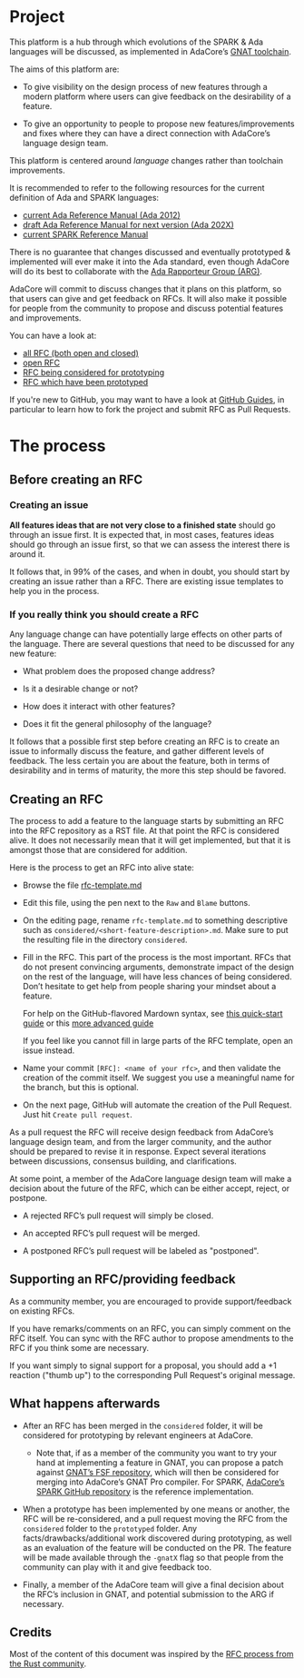 Project
=======

This platform is a hub through which evolutions of the SPARK & Ada languages
will be discussed, as implemented in AdaCore’s [GNAT
toolchain](https://www.adacore.com/community).

The aims of this platform are:

- To give visibility on the design process of new features through a modern
  platform where users can give feedback on the desirability of a feature.

- To give an opportunity to people to propose new features/improvements and
  fixes where they can have a direct connection with AdaCore’s language design
  team.

This platform is centered around *language* changes rather than toolchain
improvements.

It is recommended to refer to the following resources for the current
definition of Ada and SPARK languages:

- [current Ada Reference Manual (Ada 2012)](http://www.ada-auth.org/standards/rm12_w_tc1/html/RM-TOC.html)
- [draft Ada Reference Manual for next version (Ada 202X)](http://www.ada-auth.org/standards/2xrm/html/RM-TTL.html)
- [current SPARK Reference Manual](http://docs.adacore.com/spark2014-docs/html/lrm/)

There is no guarantee that changes discussed and eventually prototyped &
implemented will ever make it into the Ada standard, even though AdaCore will
do its best to collaborate with the [Ada Rapporteur Group
(ARG)](http://www.ada-auth.org/arg.html).

AdaCore will commit to discuss changes that it plans on this platform, so that
users can give and get feedback on RFCs. It will also make it possible for
people from the community to propose and discuss potential features and
improvements.

You can have a look at:

- [all RFC (both open and closed)](https://github.com/AdaCore/ada-spark-rfcs/pulls?q=is%3Apr+)
- [open RFC](https://github.com/AdaCore/ada-spark-rfcs/pulls)
- [RFC being considered for prototyping](https://github.com/AdaCore/ada-spark-rfcs/tree/master/considered)
- [RFC which have been prototyped](https://github.com/AdaCore/ada-spark-rfcs/tree/master/prototyped)

If you're new to GitHub, you may want to have a look at [GitHub
Guides](https://guides.github.com/), in particular to learn how to fork the
project and submit RFC as Pull Requests.

The process
===========

Before creating an RFC
----------------------

### Creating an issue

**All features ideas that are not very close to a finished state** should go
through an issue first. It is expected that, in most cases, features ideas
should go through an issue first, so that we can assess the interest there is
around it.

It follows that, in 99% of the cases, and when in doubt, you should start by
creating an issue rather than a RFC. There are existing issue templates to help
you in the process.

### If you really think you should create a RFC

Any language change can have potentially large effects on other parts of the
language. There are several questions that need to be discussed for any new
feature:

- What problem does the proposed change address?

- Is it a desirable change or not?

- How does it interact with other features?

- Does it fit the general philosophy of the language?

It follows that a possible first step before creating an RFC is to create an
issue to informally discuss the feature, and gather different levels of
feedback. The less certain you are about the feature, both in terms of
desirability and in terms of maturity, the more this step should be favored.

Creating an RFC
---------------

The process to add a feature to the language starts by submitting an RFC into the
RFC repository as a RST file. At that point the RFC is considered alive. It
does not necessarily mean that it will get implemented, but that it is amongst
those that are considered for addition.

Here is the process to get an RFC into alive state:

- Browse the file [rfc-template.md](https://github.com/AdaCore/ada-spark-rfcs/blob/master/rfc-template.md)

- Edit this file, using the pen next to the `Raw` and `Blame` buttons.

- On the editing page, rename `rfc-template.md` to something descriptive such
  as `considered/<short-feature-description>.md`. Make sure to put the
  resulting file in the directory `considered`.

- Fill in the RFC. This part of the process is the most important. RFCs that do
  not present convincing arguments, demonstrate impact of the design on the
  rest of the language, will have less chances of being considered. Don’t
  hesitate to get help from people sharing your mindset about a feature.

  For help on the GitHub-flavored Mardown syntax, see [this quick-start
  guide](https://guides.github.com/features/mastering-markdown/) or this [more
  advanced
  guide](https://help.github.com/en/github/writing-on-github/basic-writing-and-formatting-syntax)

  If you feel like you cannot fill in large parts of the RFC template, open an
  issue instead.

- Name your commit `[RFC]: <name of your rfc>`, and then validate the creation
  of the commit itself. We suggest you use a meaningful name for the branch,
  but this is optional.

- On the next page, GitHub will automate the creation of the Pull Request.
  Just hit `Create pull request`.  

As a pull request the RFC will receive design feedback from AdaCore’s
language design team, and from the larger community, and the author
should be prepared to revise it in response. Expect several iterations
between discussions, consensus building, and clarifications.

At some point, a member of the AdaCore language design team will make a
decision about the future of the RFC, which can be either accept, reject, or
postpone.

- A rejected RFC’s pull request will simply be closed.

- An accepted RFC’s pull request will be merged.

- A postponed RFC’s pull request will be labeled as "postponed".

Supporting an RFC/providing feedback
------------------------------------

As a community member, you are encouraged to provide support/feedback on
existing RFCs.

If you have remarks/comments on an RFC, you can simply comment on the
RFC itself. You can sync with the RFC author to propose amendments to
the RFC if you think some are necessary.

If you want simply to signal support for a proposal, you should add a +1
reaction ("thumb up") to the corresponding Pull Request's original message.

What happens afterwards
-----------------------

- After an RFC has been merged in the `considered` folder, it will be
  considered for prototyping by relevant engineers at AdaCore.

  * Note that, if as a member of the community you want to try your hand at
    implementing a feature in GNAT, you can propose a patch against [GNAT’s FSF
    repository](https://www.gnu.org/software/gnat/), which will then be
    considered for merging into AdaCore’s GNAT Pro compiler. For SPARK,
    [AdaCore’s SPARK GitHub repository](https://github.com/AdaCore/spark2014)
    is the reference implementation.

- When a prototype has been implemented by one means or another, the RFC will be
  re-considered, and a pull request moving the RFC from the `considered` folder
  to the `prototyped` folder. Any facts/drawbacks/additional work discovered
  during prototyping, as well as an evaluation of the feature will be conducted
  on the PR. The feature will be made available through the `-gnatX` flag so
  that people from the community can play with it and give feedback too.

- Finally, a member of the AdaCore team will give a final decision about the
  RFC’s inclusion in GNAT, and potential submission to the ARG if necessary.

Credits
-------

Most of the content of this document was inspired by the [RFC process from the
Rust community](https://github.com/rust-lang/rfcs).
